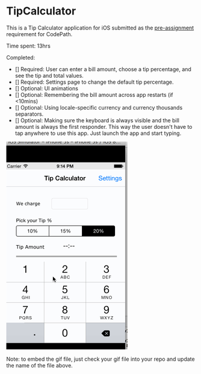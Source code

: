 # TipCalculator

This is a Tip Calculator application for iOS submitted as the [pre-assignment](https://github.com/dayananth/TipCalculator) requirement for CodePath.

Time spent: 13hrs

Completed:

* [] Required: User can enter a bill amount, choose a tip percentage, and see the tip and total values.
* [] Required: Settings page to change the default tip percentage.
* [] Optional: UI animations
* [] Optional: Remembering the bill amount across app restarts (if <10mins)
* [] Optional: Using locale-specific currency and currency thousands separators.
* [] Optional: Making sure the keyboard is always visible and the bill amount is always the first responder. This way the user doesn't have to tap anywhere to use this app. Just launch the app and start typing.

![Video Walkthrough](demo_v1.gif)

Note: to embed the gif file, just check your gif file into your repo and update the name of the file above.
